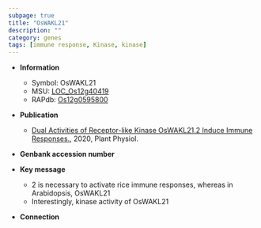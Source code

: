 ```yaml
---
subpage: true
title: "OsWAKL21"
description: ""
category: genes
tags: [immune response, Kinase, kinase]
---
```


* **Information**  
    + Symbol: OsWAKL21  
    + MSU: [LOC_Os12g40419](http://rice.plantbiology.msu.edu/cgi-bin/ORF_infopage.cgi?orf=LOC_Os12g40419)  
    + RAPdb: [Os12g0595800](http://rapdb.dna.affrc.go.jp/viewer/gbrowse_details/irgsp1?name=Os12g0595800)  

* **Publication**  
    + [Dual Activities of Receptor-like Kinase OsWAKL21.2 Induce Immune Responses.](http://www.ncbi.nlm.nih.gov/pubmed?term=Dual+Activities+of+Receptor-like+Kinase+OsWAKL21.2+Induce+Immune+Responses.%5BTitle%5D), 2020, Plant Physiol.

* **Genbank accession number**  

* **Key message**  
    + 2 is necessary to activate rice immune responses, whereas in Arabidopsis, OsWAKL21
    + Interestingly, kinase activity of OsWAKL21

* **Connection**  



